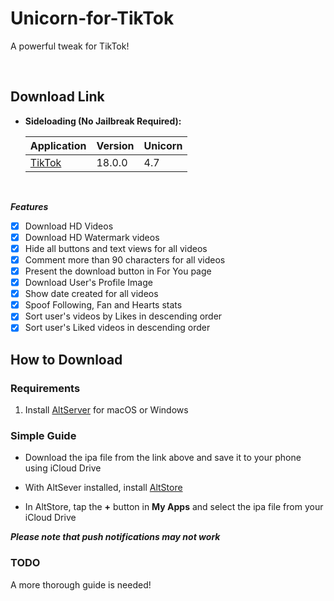 # Unicorn-for-TikTok
A powerful tweak for TikTok!


&nbsp;

## Download Link

* **Sideloading (No Jailbreak Required):** 
   
    | Application | Version | Unicorn |
    | --- | --- | --- |
    | [TikTok](https://mega.nz/file/lZgBhSDR#kwbEtTS8Wj8F330y0Mqc23db3VyZ8h3sQDMnx8stzSA) | 18.0.0 | 4.7 |

        
&nbsp;

***Features***

- [x] Download HD Videos
- [x] Download HD Watermark videos
- [x] Hide all buttons and text views for all videos
- [x] Comment more than 90 characters for all videos
- [x] Present the download button in For You page
- [x] Download User's Profile Image
- [x] Show date created for all videos
- [x] Spoof Following, Fan and Hearts stats
- [x] Sort user's videos by Likes in descending order
- [x] Sort user's Liked videos in descending order 

## How to Download

### Requirements

1. Install [AltServer](https://altstore.io/) for macOS or Windows 

### Simple Guide

* Download the ipa file from the link above and save it to your phone using iCloud Drive 

* With AltSever installed, install [AltStore](https://altstore.io/faq/)  

* In AltStore, tap the **+** button in **My Apps** and select the ipa file from your iCloud Drive 


***Please note that push notifications may not work***


### TODO 
A more thorough guide is needed!  

